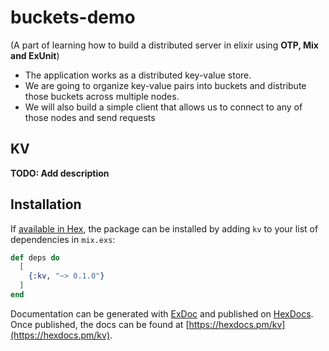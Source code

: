 # buckets-demo

(A part of learning how to build a distributed server in elixir
using **OTP, Mix and ExUnit**)

- The application works as a distributed key-value store. 
- We are going to organize key-value pairs into buckets and distribute those buckets across multiple nodes. 
- We will also build a simple client that allows us to connect to any of those nodes and send requests

## KV

**TODO: Add description**

## Installation

If [available in Hex](https://hex.pm/docs/publish), the package can be installed
by adding `kv` to your list of dependencies in `mix.exs`:

```elixir
def deps do
  [
    {:kv, "~> 0.1.0"}
  ]
end
```

Documentation can be generated with [ExDoc](https://github.com/elixir-lang/ex_doc)
and published on [HexDocs](https://hexdocs.pm). Once published, the docs can
be found at [https://hexdocs.pm/kv](https://hexdocs.pm/kv).


